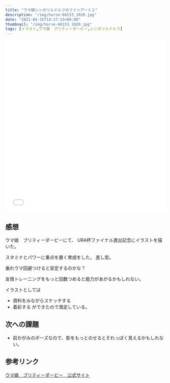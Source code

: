```yaml
---
title: "ウマ娘シンボリルドルフのファンアート２"
description: "/img/horse-60153_1920.jpg"
date: "2021-04-15T14:37:33+09:00"
thumbnail: "/img/horse-60153_1920.jpg"
tags: [イラスト,ウマ娘　プリティーダービー,シンボリルドルフ]
---
```


<div style="max-width: 722px;"><div style="left: 0; width: 100%; height: 0; position: relative; padding-bottom: 106.9767%;"><iframe src="//cdn.iframe.ly/api/iframe?url=https%3A%2F%2Fwww.pixiv.net%2Fartworks%2F89149820&amp;key=a821177d432254580d038725ee2ff7a1" style="border: 0; top: 0; left: 0; width: 100%; height: 100%; position: absolute;" allowfullscreen></iframe></div></div>

## 感想
ウマ娘　プリティーダービーにて、
URA杯ファイナル進出記念にイラストを描いた。

スタミナとパワーに重点を置く育成をした。
差し型。

垂れウマ回避つけると安定するのかな？

友情トレーニングをもっと回数つめると能力があがるかもしれない。

イラストとしては
- 資料をみながらスケッチする
- 着彩する
ができたので満足している。

## 次への課題
- 前かがみのポーズなので、影をもっとのせるとそれっぽく見えるかもしれない。

## 参考リンク
[ウマ娘　プリティーダービー　公式サイト](https://umamusume.jp)